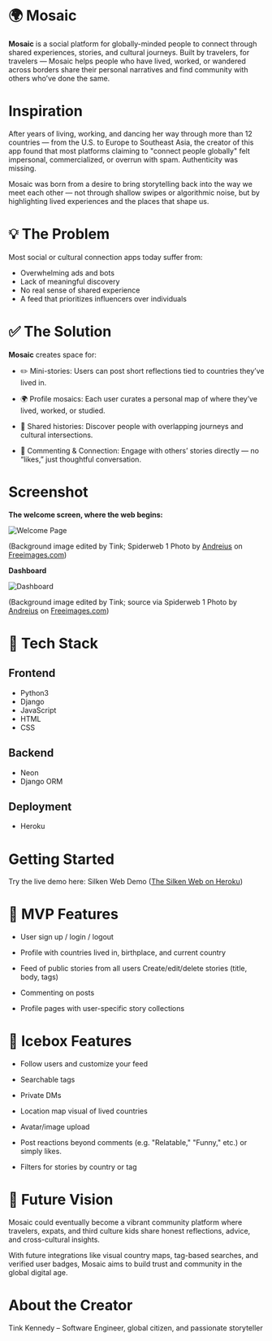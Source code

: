 # 🌍 Mosaic

**Mosaic** is a social platform for globally-minded people to connect through shared experiences, stories, and cultural journeys. Built by travelers, for travelers — Mosaic helps people who have lived, worked, or wandered across borders share their personal narratives and find community with others who’ve done the same.

# Inspiration

After years of living, working, and dancing her way through more than 12 countries — from the U.S. to Europe to Southeast Asia, the creator of this app found that most platforms claiming to "connect people globally" felt impersonal, commercialized, or overrun with spam. Authenticity was missing.

Mosaic was born from a desire to bring storytelling back into the way we meet each other — not through shallow swipes or algorithmic noise, but by highlighting lived experiences and the places that shape us.

# 💡 The Problem

Most social or cultural connection apps today suffer from:

- Overwhelming ads and bots
- Lack of meaningful discovery
- No real sense of shared experience
- A feed that prioritizes influencers over individuals

# ✅ The Solution

**Mosaic** creates space for:

- ✏️ Mini-stories: Users can post short reflections tied to countries they’ve lived in.

- 🌍 Profile mosaics: Each user curates a personal map of where they’ve lived, worked, or studied.

- 📖 Shared histories: Discover people with overlapping journeys and cultural intersections.

- 💬 Commenting & Connection: Engage with others’ stories directly — no “likes,” just thoughtful conversation.

# Screenshot

**The welcome screen, where the web begins:**

![Welcome Page](/frontend/public/images/WelcomePage.png)

(Background image edited by Tink; Spiderweb 1 Photo by <a href="/photographer/andreius-42792">Andreius</a> on <a href="/">Freeimages.com</a>)

**Dashboard**

![Dashboard](/frontend/public/images/Dashboard.png)

(Background image edited by Tink; source via Spiderweb 1 Photo by <a href="/photographer/andreius-42792">Andreius</a> on <a href="/">Freeimages.com</a>)

# 🔧 Tech Stack

## Frontend
- Python3
- Django
- JavaScript
- HTML
- CSS

## Backend
- Neon
- Django ORM

## Deployment
- Heroku


# Getting Started

Try the live demo here: Silken Web Demo ([The Silken Web on Heroku](https://silkenweb-9989575de358.herokuapp.com/)) 

# 🚀 MVP Features

- User sign up / login / logout

- Profile with countries lived in, birthplace, and current country

- Feed of public stories from all users
Create/edit/delete stories (title, body, tags)

- Commenting on posts

- Profile pages with user-specific story collections

# 🧊 Icebox Features

- Follow users and customize your feed

- Searchable tags

- Private DMs

- Location map visual of lived countries

- Avatar/image upload

- Post reactions beyond comments (e.g. "Relatable," "Funny," etc.) or simply likes.

- Filters for stories by country or tag

# 🧠 Future Vision

Mosaic could eventually become a vibrant community platform where travelers, expats, and third culture kids share honest reflections, advice, and cross-cultural insights. 

With future integrations like visual country maps, tag-based searches, and verified user badges, Mosaic aims to build trust and community in the global digital age.

# About the Creator

Tink Kennedy – Software Engineer, global citizen, and passionate storyteller